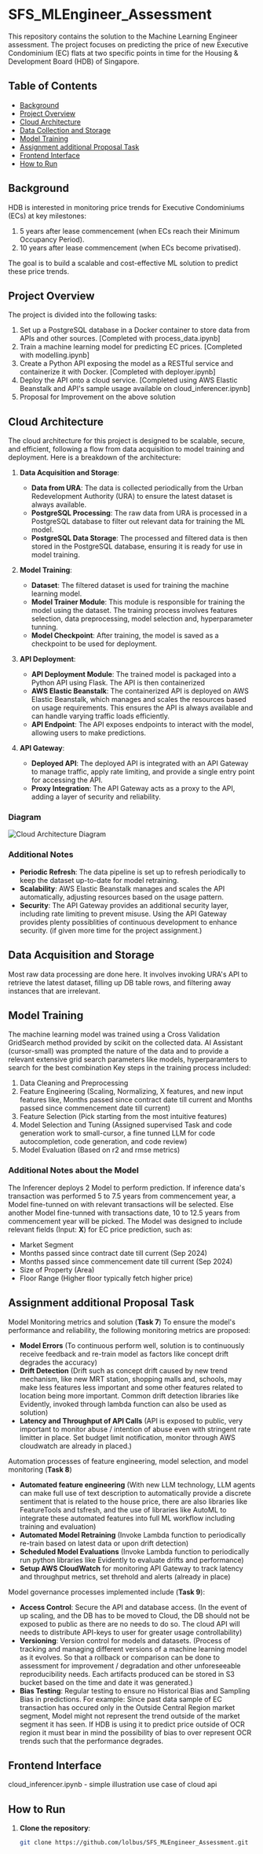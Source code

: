 # SFS_MLEngineer_Assessment

This repository contains the solution to the Machine Learning Engineer assessment. The project focuses on predicting the price of new Executive Condominium (EC) flats at two specific points in time for the Housing & Development Board (HDB) of Singapore.

## Table of Contents
- [Background](#background)
- [Project Overview](#project-overview)
- [Cloud Architecture](#architecture)
- [Data Collection and Storage](#data-collection-and-storage)
- [Model Training](#model-training)
- [Assignment additional Proposal Task](#additional-task)
- [Frontend Interface](#frontend-interface)
- [How to Run](#how-to-run)

## Background
HDB is interested in monitoring price trends for Executive Condominiums (ECs) at key milestones:
1. 5 years after lease commencement (when ECs reach their Minimum Occupancy Period).
2. 10 years after lease commencement (when ECs become privatised).

The goal is to build a scalable and cost-effective ML solution to predict these price trends.

## Project Overview
The project is divided into the following tasks:
1. Set up a PostgreSQL database in a Docker container to store data from APIs and other sources. [Completed with process_data.ipynb]
2. Train a machine learning model for predicting EC prices. [Completed with modelling.ipynb]
3. Create a Python API exposing the model as a RESTful service and containerize it with Docker. [Completed with deployer.ipynb]
4. Deploy the API onto a cloud service. [Completed using AWS Elastic Beanstalk and API's sample usage available on cloud_inferencer.ipynb]
5. Proposal for Improvement on the above solution

## Cloud Architecture
The cloud architecture for this project is designed to be scalable, secure, and efficient, following a flow from data acquisition to model training and deployment. Here is a breakdown of the architecture:

1. **Data Acquisition and Storage**:
   - **Data from URA**: The data is collected periodically from the Urban Redevelopment Authority (URA) to ensure the latest dataset is always available.
   - **PostgreSQL Processing**: The raw data from URA is processed in a PostgreSQL database to filter out relevant data for training the ML model.
   - **PostgreSQL Data Storage**: The processed and filtered data is then stored in the PostgreSQL database, ensuring it is ready for use in model training.

2. **Model Training**:
   - **Dataset**: The filtered dataset is used for training the machine learning model.
   - **Model Trainer Module**: This module is responsible for training the model using the dataset. The training process involves features selection, data preprocessing, model selection and, hyperparameter tunning.
   - **Model Checkpoint**: After training, the model is saved as a checkpoint to be used for deployment.

3. **API Deployment**:
   - **API Deployment Module**: The trained model is packaged into a Python API using Flask. The API is then containerized
   - **AWS Elastic Beanstalk**: The containerized API is deployed on AWS Elastic Beanstalk, which manages and scales the resources based on usage requirements. This ensures the API is always available and can handle varying traffic loads efficiently.
   - **API Endpoint**: The API exposes endpoints to interact with the model, allowing users to make predictions.

4. **API Gateway**:
   - **Deployed API**: The deployed API is integrated with an API Gateway to manage traffic, apply rate limiting, and provide a single entry point for accessing the API.
   - **Proxy Integration**: The API Gateway acts as a proxy to the API, adding a layer of security and reliability.

### Diagram
![Cloud Architecture Diagram](cloud_architecture_diagram.png)

### Additional Notes
- **Periodic Refresh**: The data pipeline is set up to refresh periodically to keep the dataset up-to-date for model retraining.
- **Scalability**: AWS Elastic Beanstalk manages and scales the API automatically, adjusting resources based on the usage pattern.
- **Security**: The API Gateway provides an additional security layer, including rate limiting to prevent misuse. Using the API Gateway provides plenty possiblities of continuous development to enhance security. (if given more time for the project assignment.)

## Data Acquisition and Storage
Most raw data processing are done here. It involves invoking URA's API to retrieve the latest dataset, filling up DB table rows, and filtering away instances that are irrelevant.

## Model Training
The machine learning model was trained using a Cross Validation GridSearch method provided by scikit on the collected data. AI Assistant (cursor-small) was prompted the nature of the data and to provide a relevant extensive grid search parameters like models, hyperparamters to search for the best combination
Key steps in the training process included:
1. Data Cleaning and Preprocessing
2. Feature Engineering (Scaling, Normalizing, X features, and new input features like, Months passed since contract date till current and Months passed since commencement date till current)
3. Feature Selection (Pick starting from the most intuitive features)
3. Model Selection and Tuning (Assigned supervised Task and code generation work to small-cursor, a fine tunned LLM for code autocompletion, code generation, and code review)
4. Model Evaluation (Based on r2 and rmse metrics)

### Additional Notes about the Model
The Inferencer deploys 2 Model to perform prediction.
If inference data's transaction was performed 5 to 7.5 years from commencement year, 
a Model fine-tunned on with relevant transactions will be selected.
Else another Model fine-tunned with transactions date, 10 to 12.5 years from commencement year will be picked.
The Model was designed to include relevant fields (Input: **X**) for EC price prediction, such as:
- Market Segment
- Months passed since contract date till current (Sep 2024)
- Months passed since commencement date till current (Sep 2024)
- Size of Property (Area)
- Floor Range  (Higher floor typically fetch higher price)


## Assignment additional Proposal Task 
Model Monitoring metrics and solution (**Task 7**)
To ensure the model's performance and reliability, the following monitoring metrics are proposed:
- **Model Errors** (To continuous perform well, solution is to continuously receive feedback and re-train model as factors like concept drift degrades the accuracy)
- **Drift Detection** (Drift such as concept drift caused by new trend mechanism, like new MRT station, shopping malls and, schools, 
may make less features less important and some other features related to location being more important. Common drift detection libraries like Evidently, invoked through lambda function can also be used as solution)
- **Latency and Throughput of API Calls** (API is exposed to public, very important to monitor abuse / intention of abuse even with stringent rate limitter in place. Set budget limit notification, monitor through AWS cloudwatch are already in placed.)

Automation processes of feature engineering, model selection, and model monitoring (**Task 8**)
- **Automated feature engineering** (With new LLM technology, LLM agents can make full use of text description to automatically provide a discrete sentiment that is related to the house price, 
there are also libraries like FeatureTools and tsfresh, and the use of libraries like AutoML to integrate these automated features into full ML workflow including training and evaluation)
- **Automated Model Retraining** (Invoke Lambda function to periodically re-train based on latest data or upon drift detection)
- **Scheduled Model Evaluations** (Invoke Lambda function to periodically run python libraries like Evidently to evaluate drifts and performance)
- **Setup AWS CloudWatch** for monitoring API Gateway to track latency and throughput metrics, set threhold and alerts (already in place)


Model governance processes implemented include (**Task 9**):
- **Access Control**: Secure the API and database access. (In the event of up scaling, and the DB has to be moved to Cloud, 
the DB should not be exposed to public as there are no needs to do so. The cloud API will needs to distribute API-keys to user for greater usage controllability)
- **Versioning**: Version control for models and datasets. (Process of tracking and managing different versions of a machine learning model as it evolves. 
So that a rollback or comparison can be done to assessment for improvement / degradation and other unforeseeable reproducibility needs. 
Each artifacts produced can be stored in S3 bucket based on the time and date it was generated.)
- **Bias Testing**: Regular testing to ensure no Historical Bias and Sampling Bias in predictions. 
For example: Since past data sample of EC transaction has occured only in the Outside Central Region market segment, 
Model might not represent the trend outside of the market segment it has seen. 
If HDB is using it to predict price outside of OCR region it must bear in mind the possibility of bias to over represent OCR trends such that the performance degrades.


## Frontend Interface
cloud_inferencer.ipynb - simple illustration use case of cloud api


## How to Run
1. **Clone the repository**:
   ```bash
   git clone https://github.com/lolbus/SFS_MLEngineer_Assessment.git
